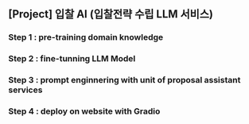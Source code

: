 ## [Project] 입찰 AI (입찰전략 수립 LLM 서비스)

### Step 1 : pre-training domain knowledge
### Step 2 : fine-tunning LLM Model
### Step 3 : prompt enginnering with unit of proposal assistant services
### Step 4 : deploy on website with Gradio
